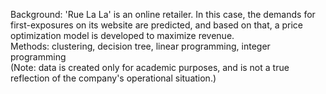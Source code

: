 Background: 'Rue La La' is an online retailer. In this case, the demands for first-exposures on its website are predicted, and based on that, a price optimization model is developed to maximize revenue. \
Methods: clustering, decision tree, linear programming, integer programming \
(Note: data is created only for academic purposes, and is not a true reflection of the company's operational situation.)
